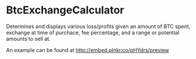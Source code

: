 BtcExchangeCalculator
=====================

Determines and displays various loss/profits given an amount of BTC spent, exchange at time of purchace, fee percentage, and a range or potential amounts to sell at.

An example can be found at http://embed.plnkr.co/pHYdrs/preview